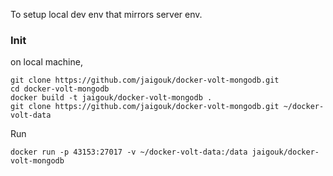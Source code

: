 To setup local dev env that mirrors server env.

### Init

on local machine,

```
git clone https://github.com/jaigouk/docker-volt-mongodb.git
cd docker-volt-mongodb
docker build -t jaigouk/docker-volt-mongodb .
git clone https://github.com/jaigouk/docker-volt-mongodb.git ~/docker-volt-data
```

Run

```
docker run -p 43153:27017 -v ~/docker-volt-data:/data jaigouk/docker-volt-mongodb
```
